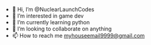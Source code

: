 - 👋 Hi, I’m @NuclearLaunchCodes
- 👀 I’m interested in game dev
- 🌱 I’m currently learning python
- 💞️ I’m looking to collaborate on anything
- 📫 How to reach me myhouseemail9999@gmail.com

<!---
NuclearLaunchCodes/NuclearLaunchCodes is a ✨ special ✨ repository because its `README.md` (this file) appears on your GitHub profile.
You can click the Preview link to take a look at your changes.
--->
